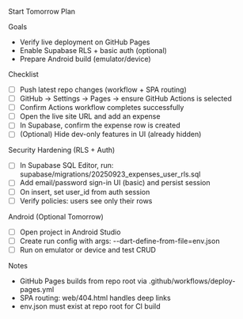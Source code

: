 Start Tomorrow Plan

Goals
- Verify live deployment on GitHub Pages
- Enable Supabase RLS + basic auth (optional)
- Prepare Android build (emulator/device)

Checklist
- [ ] Push latest repo changes (workflow + SPA routing)
- [ ] GitHub → Settings → Pages → ensure GitHub Actions is selected
- [ ] Confirm Actions workflow completes successfully
- [ ] Open the live site URL and add an expense
- [ ] In Supabase, confirm the expense row is created
- [ ] (Optional) Hide dev-only features in UI (already hidden)

Security Hardening (RLS + Auth)
- [ ] In Supabase SQL Editor, run: supabase/migrations/20250923_expenses_user_rls.sql
- [ ] Add email/password sign-in UI (basic) and persist session
- [ ] On insert, set user_id from auth session
- [ ] Verify policies: users see only their rows

Android (Optional Tomorrow)
- [ ] Open project in Android Studio
- [ ] Create run config with args: --dart-define-from-file=env.json
- [ ] Run on emulator or device and test CRUD

Notes
- GitHub Pages builds from repo root via .github/workflows/deploy-pages.yml
- SPA routing: web/404.html handles deep links
- env.json must exist at repo root for CI build
